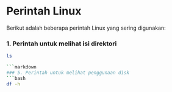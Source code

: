 # Perintah Linux

Berikut adalah beberapa perintah Linux yang sering digunakan:

### 1. Perintah untuk melihat isi direktori
```bash
ls

```markdown
### 5. Perintah untuk melihat penggunaan disk
```bash
df -h
